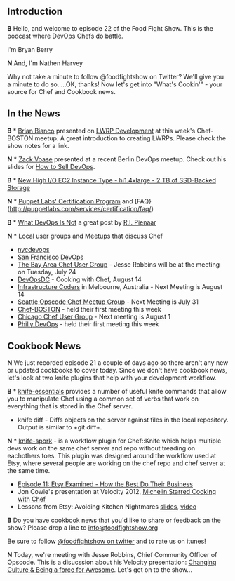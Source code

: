 Introduction
------------

**B** Hello, and welcome to episode 22 of the Food Fight Show.  This is the podcast where DevOps Chefs do battle.

I'm Bryan Berry

**N** And, I'm Nathen Harvey

Why not take a minute to follow @foodfightshow on Twitter?  We'll give you a minute to do so.....OK, thanks!  Now let's get into "What's Cookin'" - your source for Chef and Cookbook news.

In the News<a name="news"></a>
-----------
**B** * [Brian Bianco](http://twitter.com/brianwbianco) presented on [LWRP Development](http://www.slideshare.net/geekbri/lwrp-presentation) at this week's Chef-BOSTON meetup.  A great introduction to creating LWRPs.  Please check the show notes for a link.

**N** * [Zack Voase](https://twitter.com/zacharyvoase) presented at a recent Berlin DevOps meetup.  Check out his slides for [How to Sell DevOps](https://speakerdeck.com/u/zacharyvoase/p/how-to-sell-devops).

**B** * [New High I/O EC2 Instance Type - hi1.4xlarge - 2 TB of SSD-Backed Storage](http://aws.typepad.com/aws/2012/07/new-high-io-ec2-instance-type-hi14xlarge.html)

**N** * [Puppet Labs' Certification Program](http://puppetlabs.com/blog/coming-soon-puppet-certification-program/) and [FAQ}(http://puppetlabs.com/services/certification/faq/)

**B** * [What DevOps Is Not](http://www.agileweboperations.com/what-devops-is-not) a great post by [R.I. Pienaar](http://twitter.com/ripienaar)


**N** * Local user groups and Meetups that discuss Chef
  * [nycdevops](http://www.meetup.com/nycdevops/)
  * [San Francisco DevOps](http://www.meetup.com/San-Francisco-DevOps/)
  * [The Bay Area Chef User Group](http://www.meetup.com/The-Bay-Area-Chef-User-Group/) - Jesse Robbins will be at the meeting on Tuesday, July 24
  * [DevOpsDC](http://www.meetup.com/DevOpsDC/) - Cooking with Chef, August 14
  * [Infrastructure Coders](http://www.meetup.com/Infrastructure-Coders/) in Melbourne, Australia - Next Meeting is August 14
  * [Seattle Opscode Chef Meetup Group](http://www.meetup.com/Seattle-Opscode-Chef-Meetup-Group/) - Next Meeting is July 31
  * [Chef-BOSTON](http://www.meetup.com/Chef-BOSTON/) - held their first meeting this week
  * [Chicago Chef User Group](http://www.meetup.com/Chicago-Chef-User-Group/) - Next meeting is August 1
  * [Philly DevOps](http://phillydevops.org/) - held their first meeting this week


Cookbook News<a name="cookbooks"></a>
-------------
**N** We just recorded episode 21 a couple of days ago so there aren't any new or updated cookbooks to cover today.  Since we don't have cookbook news, let's look at two knife plugins that help with your development workflow.

**B** * [knife-essentials](https://github.com/jkeiser/knife-essentials) provides a number of useful knife commands that allow you to manipulate Chef using a common set of verbs that work on everything that is stored in the Chef server.
  * knife diff - Diffs objects on the server against files in the local repository. Output is similar to +git diff+.

**N** * [knife-spork](https://github.com/jonlives/knife-spork) - is a workflow plugin for Chef::Knife which helps multiple devs work on the same chef server and repo without treading on eachothers toes. This plugin was designed around the workflow used at Etsy, where several people are working on the chef repo and chef server at the same time.
  * [Episode 11: Etsy Examined - How the Best Do Their Business](http://foodfightshow.org/2012/05/episode-11-etsy-examined-how-best-do.html) 
  * Jon Cowie's presentation at Velocity 2012, [Michelin Starred Cooking with Chef](http://www.slideshare.net/jonlives/michelin-starred-cooking-with-chef) 
  * Lessons from Etsy: Avoiding Kitchen Nightmares [slides](http://www.slideshare.net/mcdonnps/lessons-from-etsy-avoiding-kitchen-nightmares-chefconf-2012), [video](http://www.youtube.com/watch?v=nSnJCJiZDDU)


**B** Do you have cookbook news that you'd like to share or feedback on the show?  Please drop a line to info@foodfightshow.org

Be sure to follow [@foodfightshow on twitter](http://twitter.com/foodfightshow) and to rate us on itunes!

**N** Today, we're meeting with Jesse Robbins, Chief Community Officer of Opscode.  This is a disucssion about his Velocity presentation: [Changing Culture & Being a force for Awesome](http://www.youtube.com/watch?v=OU8ihx3nT6I).  Let's get on to the show...
